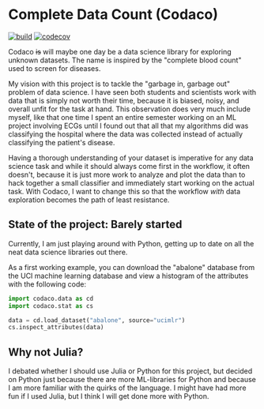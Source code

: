 # Complete Data Count (Codaco)

[![build](https://github.com/CSchoel/codaco/actions/workflows/ci.yaml/badge.svg)](https://github.com/CSchoel/codaco/actions/workflows/ci.yaml)
[![codecov](https://codecov.io/gh/CSchoel/codaco/branch/main/graph/badge.svg?token=0092A8I7WF)](https://codecov.io/gh/CSchoel/codaco)

Codaco ~~is~~ will maybe one day be a data science library for exploring unknown datasets.
The name is inspired by the "complete blood count" used to screen for diseases.

My vision with this project is to tackle the "garbage in, garbage out" problem of data science.
I have seen both students and scientists work with data that is simply not worth their time, because it is biased, noisy, and overall unfit for the task at hand.
This observation does very much include myself, like that one time I spent an entire semester working on an ML project involving ECGs until I found out that all that my algorithms did was classifying the hospital where the data was collected instead of actually classifying the patient's disease.

Having a thorough understanding of your dataset is imperative for any data science task and while it should always come first in the workflow, it often doesn't, because it is just more work to analyze and plot the data than to hack together a small classifier and immediately start working on the actual task.
With Codaco, I want to change this so that the workflow *with* data exploration becomes the path of least resistance.

## State of the project: Barely started

Currently, I am just playing around with Python, getting up to date on all the neat data science libraries out there.

As a first working example, you can download the "abalone" database from the UCI machine learning database and view a histogram of the attributes with the following code:

```python
import codaco.data as cd
import codaco.stat as cs

data = cd.load_dataset("abalone", source="ucimlr")
cs.inspect_attributes(data)
```

## Why not Julia?

I debated whether I should use Julia or Python for this project, but decided on Python just because there are more ML-libraries for Python and because I am more familiar with the quirks of the language.
I might have had more fun if I used Julia, but I think I will get done more with Python.